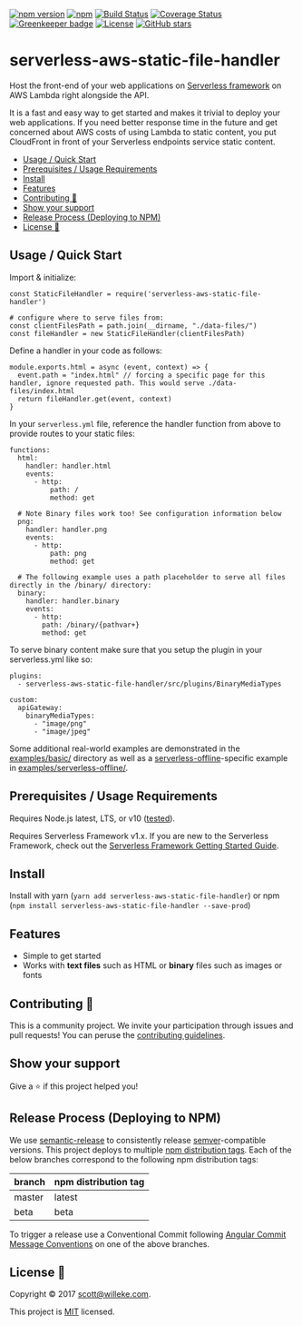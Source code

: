 [![npm version](https://badge.fury.io/js/serverless-aws-static-file-handler.svg)](https://www.npmjs.com/package/serverless-aws-static-file-handler)
[![npm](https://img.shields.io/npm/dt/serverless-aws-static-file-handler.svg?logo=npm)](https://www.npmjs.com/package/serverless-aws-static-file-handler)
[![Build Status](https://travis-ci.org/activescott/serverless-aws-static-file-handler.svg)](https://travis-ci.org/activescott/serverless-aws-static-file-handler)
[![Coverage Status](https://coveralls.io/repos/github/activescott/serverless-aws-static-file-handler/badge.svg)](https://coveralls.io/github/activescott/serverless-aws-static-file-handler)
[![Greenkeeper badge](https://badges.greenkeeper.io/activescott/serverless-aws-static-file-handler.svg)](https://greenkeeper.io/)
[![License](https://img.shields.io/github/license/activescott/serverless-aws-static-file-handler.svg)](https://github.com/activescott/serverless-aws-static-file-handler/blob/master/LICENSE)
[![GitHub stars](https://img.shields.io/github/stars/activescott/serverless-aws-static-file-handler.svg?style=social)](https://github.com/activescott/serverless-aws-static-file-handler)

# serverless-aws-static-file-handler

Host the front-end of your web applications on [Serverless framework](https://github.com/serverless/serverless) on AWS Lambda right alongside the API.

It is a fast and easy way to get started and makes it trivial to deploy your web applications. If you need better response time in the future and get concerned about AWS costs of using Lambda to static content, you put CloudFront in front of your Serverless endpoints service static content.

<!-- TOC -->

- [Usage / Quick Start](#usage--quick-start)
- [Prerequisites / Usage Requirements](#prerequisites--usage-requirements)
- [Install](#install)
- [Features](#features)
- [Contributing 🤝](#contributing-🤝)
- [Show your support](#show-your-support)
- [Release Process (Deploying to NPM)](#release-process-deploying-to-npm)
- [License 📝](#license-📝)

<!-- /TOC -->

## Usage / Quick Start

Import & initialize:

    const StaticFileHandler = require('serverless-aws-static-file-handler')

    # configure where to serve files from:
    const clientFilesPath = path.join(__dirname, "./data-files/")
    const fileHandler = new StaticFileHandler(clientFilesPath)

Define a handler in your code as follows:

    module.exports.html = async (event, context) => {
      event.path = "index.html" // forcing a specific page for this handler, ignore requested path. This would serve ./data-files/index.html
      return fileHandler.get(event, context)
    }

In your `serverless.yml` file, reference the handler function from above to provide routes to your static files:

    functions:
      html:
        handler: handler.html
        events:
          - http:
              path: /
              method: get

      # Note Binary files work too! See configuration information below
      png:
        handler: handler.png
        events:
          - http:
              path: png
              method: get

      # The following example uses a path placeholder to serve all files directly in the /binary/ directory:
      binary:
        handler: handler.binary
        events:
          - http:
            path: /binary/{pathvar+}
            method: get

To serve binary content make sure that you setup the plugin in your serverless.yml like so:

    plugins:
      - serverless-aws-static-file-handler/src/plugins/BinaryMediaTypes

    custom:
      apiGateway:
        binaryMediaTypes:
          - "image/png"
          - "image/jpeg"

Some additional real-world examples are demonstrated in the [examples/basic/](examples/basic) directory as well as a [serverless-offline](https://github.com/dherault/serverless-offline)-specific example in [examples/serverless-offline/](examples/serverless-offline).

## Prerequisites / Usage Requirements

Requires Node.js latest, LTS, or v10 ([tested](https://travis-ci.org/activescott/serverless-aws-static-file-handler)).

Requires Serverless Framework v1.x.
If you are new to the Serverless Framework, check out the [Serverless Framework Getting Started Guide](https://serverless.com/framework/docs/getting-started/).

## Install

Install with yarn (`yarn add serverless-aws-static-file-handler`) or npm (`npm install serverless-aws-static-file-handler --save-prod`)

## Features

- Simple to get started
- Works with **text files** such as HTML or **binary** files such as images or fonts

## Contributing 🤝

This is a community project. We invite your participation through issues and pull requests! You can peruse the [contributing guidelines](.github/CONTRIBUTING.md).

## Show your support

Give a ⭐️ if this project helped you!

## Release Process (Deploying to NPM)

We use [semantic-release](https://github.com/semantic-release/semantic-release) to consistently release [semver](https://semver.org/)-compatible versions. This project deploys to multiple [npm distribution tags](https://docs.npmjs.com/cli/dist-tag). Each of the below branches correspond to the following npm distribution tags:

| branch | npm distribution tag |
| ------ | -------------------- |
| master | latest               |
| beta   | beta                 |

To trigger a release use a Conventional Commit following [Angular Commit Message Conventions](https://github.com/angular/angular.js/blob/master/DEVELOPERS.md#-git-commit-guidelines) on one of the above branches.

## License 📝

Copyright © 2017 [scott@willeke.com](https://github.com/activescott).

This project is [MIT](https://github.com/activescott/serverless-http-invoker/blob/master/LICENSE) licensed.
